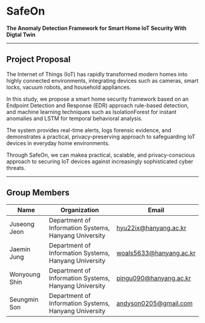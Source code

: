 # SafeOn
**The Anomaly Detection Framework for Smart Home IoT Security With Digtal Twin**

---

## Project Proposal
The Internet of Things (IoT) has rapidly transformed modern homes into highly connected environments, integrating devices such as cameras, smart locks, vacuum robots, and household appliances.

In this study, we propose a smart home security framework based on an Endpoint Detection and Response (EDR) approach rule-based detection, and machine learning techniques such as IsolationForest for instant anomalies and LSTM for temporal behavioral analysis.

The system provides real-time alerts, logs forensic evidence, and demonstrates a practical, privacy-preserving approach to safeguarding IoT devices in everyday home environments.

Through SafeOn, we can makea practical, scalable, and privacy-conscious approach to securing IoT devices against increasingly sophisticated cyber threats.

---

## Group Members
| Name | Organization | Email |
|------|-------------|--------|
| Juseong Jeon | Department of Information Systems, Hanyang University | hyu22ix@hanyang.ac.kr |
| Jaemin Jung | Department of Information Systems, Hanyang University | woals5633@hanyang.ac.kr |
| Wonyoung Shin | Department of Information Systems, Hanyang University | pingu090@hanyang.ac.kr |
| Seungmin Son | Department of Information Systems, Hanyang University | andyson0205@gmail.com |
